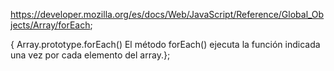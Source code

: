 
https://developer.mozilla.org/es/docs/Web/JavaScript/Reference/Global_Objects/Array/forEach;


{
Array.prototype.forEach()
El método forEach() ejecuta la función indicada una vez por cada elemento del array.};